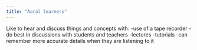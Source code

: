 ```yaml
---
title: "Aural learners"
---
```

Like to hear and discuss things and concepts with:
-use of a tape recorder
-do best in discussions with students and teachers 
-lectures
-tutorials
-can remember more accurate details when they are listening to it

